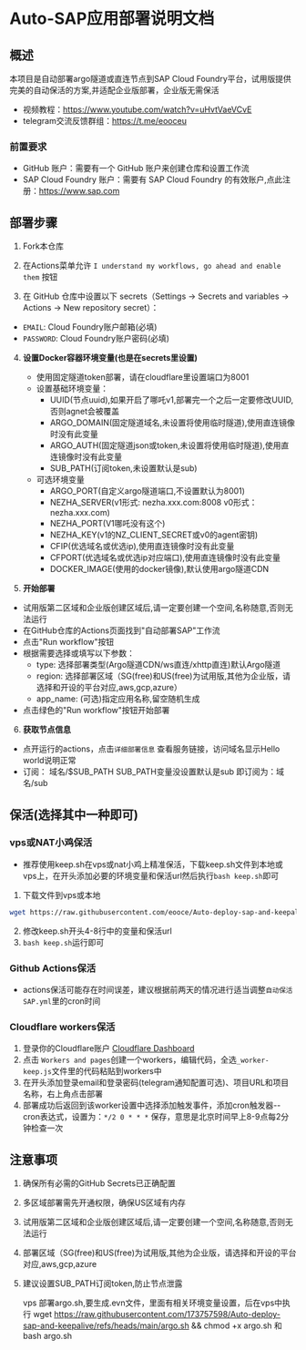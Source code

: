# Auto-SAP应用部署说明文档

## 概述

本项目是自动部署argo隧道或直连节点到SAP Cloud Foundry平台，试用版提供完美的自动保活的方案,并适配企业版部署，企业版无需保活
- 视频教程：https://www.youtube.com/watch?v=uHvtVaeVCvE
- telegram交流反馈群组：https://t.me/eooceu

### 前置要求
* GitHub 账户：需要有一个 GitHub 账户来创建仓库和设置工作流
* SAP Cloud Foundry 账户：需要有 SAP Cloud Foundry 的有效账户,点此注册：https://www.sap.com

## 部署步骤

1. Fork本仓库

2. 在Actions菜单允许 `I understand my workflows, go ahead and enable them` 按钮

3. 在 GitHub 仓库中设置以下 secrets（Settings → Secrets and variables → Actions → New repository secret）：
- `EMAIL`: Cloud Foundry账户邮箱(必填)
- `PASSWORD`: Cloud Foundry账户密码(必填)

4. **设置Docker容器环境变量(也是在secrets里设置)**
   - 使用固定隧道token部署，请在cloudflare里设置端口为8001
   - 设置基础环境变量：
     - UUID(节点uuid),如果开启了哪吒v1,部署完一个之后一定要修改UUID,否则agnet会被覆盖
     - ARGO_DOMAIN(固定隧道域名,未设置将使用临时隧道),使用直连镜像时没有此变量
     - ARGO_AUTH(固定隧道json或token,未设置将使用临时隧道),使用直连镜像时没有此变量
     - SUB_PATH(订阅token,未设置默认是sub)
   - 可选环境变量
     - ARGO_PORT(自定义argo隧道端口,不设置默认为8001)
     - NEZHA_SERVER(v1形式: nezha.xxx.com:8008  v0形式：nezha.xxx.com)
     - NEZHA_PORT(V1哪吒没有这个)
     - NEZHA_KEY(v1的NZ_CLIENT_SECRET或v0的agent密钥)
     - CFIP(优选域名或优选ip),使用直连镜像时没有此变量
     - CFPORT(优选域名或优选ip对应端口),使用直连镜像时没有此变量
     - DOCKER_IMAGE(使用的docker镜像),默认使用argo隧道CDN

6. **开始部署**
* 试用版第二区域和企业版创建区域后,请一定要创建一个空间,名称随意,否则无法运行
* 在GitHub仓库的Actions页面找到"自动部署SAP"工作流
* 点击"Run workflow"按钮
* 根据需要选择或填写以下参数：
   - type: 选择部署类型(Argo隧道CDN/ws直连/xhttp直连)默认Argo隧道
   - region: 选择部署区域（SG(free)和US(free)为试用版,其他为企业版，请选择和开设的平台对应,aws,gcp,azure）
   - app_name: (可选)指定应用名称,留空随机生成
* 点击绿色的"Run workflow"按钮开始部署

6. **获取节点信息**
* 点开运行的actions，点击`详细部署信息` 查看服务链接，访问域名显示Hello world说明正常
* 订阅： 域名/$SUB_PATH    SUB_PATH变量没设置默认是sub  即订阅为：域名/sub


## 保活(选择其中一种即可)
### vps或NAT小鸡保活
- 推荐使用keep.sh在vps或nat小鸡上精准保活，下载keep.sh文件到本地或vps上，在开头添加必要的环境变量和保活url然后执行`bash keep.sh`即可
1. 下载文件到vps或本地
```bash
wget https://raw.githubusercontent.com/eooce/Auto-deploy-sap-and-keepalive/refs/heads/main/keep.sh && chmod +x keep.sh
```
2. 修改keep.sh开头4-8行中的变量和保活url
3. `bash keep.sh`运行即可


### Github Actions保活
* actions保活可能存在时间误差，建议根据前两天的情况进行适当调整`自动保活SAP.yml`里的cron时间


### Cloudflare workers保活
1. 登录你的Cloudflare账户 [Cloudflare Dashboard](https://dash.cloudflare.com)
2. 点击 `Workers and pages`创建一个workers，编辑代码，全选`_worker-keep.js`文件里的代码粘贴到workers中
3. 在开头添加登录email和登录密码(telegram通知配置可选)、项目URL和项目名称，右上角点击部署
4. 部署成功后返回到该worker设置中选择添加触发事件，添加cron触发器--cron表达式，设置为：`*/2 0 * * *` 保存，意思是北京时间早上8-9点每2分钟检查一次


## 注意事项

1. 确保所有必需的GitHub Secrets已正确配置
2. 多区域部署需先开通权限，确保US区域有内存
3. 试用版第二区域和企业版创建区域后,请一定要创建一个空间,名称随意,否则无法运行
4. 部署区域（SG(free)和US(free)为试用版,其他为企业版，请选择和开设的平台对应,aws,gcp,azure
5. 建议设置SUB_PATH订阅token,防止节点泄露






   vps 部署argo.sh,要生成.evn文件，里面有相关环境变量设置，后在vps中执行
   wget https://raw.githubusercontent.com/173757598/Auto-deploy-sap-and-keepalive/refs/heads/main/argo.sh && chmod +x argo.sh
   和bash argo.sh

